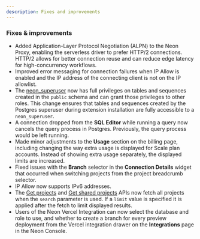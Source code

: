 ```yaml
---
description: Fixes and improvements
---
```






### Fixes & improvements

- Added Application-Layer Protocol Negotiation (ALPN) to the Neon Proxy, enabling the serverless driver to prefer HTTP/2 connections. HTTP/2 allows for better connection reuse and can reduce edge latency for high-concurrency workflows.
- Improved error messaging for connection failures when IP Allow is enabled and the IP address of the connecting client is not on the IP allowlist.
- The [neon_superuser](/docs/manage/roles#the-neonsuperuser-role) now has full privileges on tables and sequences created in the `public` schema and can grant those privileges to other roles. This change ensures that tables and sequences created by the Postgres superuser during extension installation are fully accessible to a `neon_superuser`.
- A connection dropped from the **SQL Editor** while running a query now cancels the query process in Postgres. Previously, the query process would be left running.
- Made minor adjustments to the **Usage** section on the billing page, including changing the way extra usage is displayed for Scale plan accounts. Instead of showing extra usage separately, the displayed limits are increased.
- Fixed issues with the **Branch** selector in the **Connection Details** widget that occurred when switching projects from the project breadcrumb selector.
- IP Allow now supports IPv6 addresses.
- The [Get projects](https://api-docs.neon.tech/reference/listprojects) and [Get shared projects](https://api-docs.neon.tech/reference/listsharedprojects) APIs now fetch all projects when the `search` parameter is used. If a `limit` value is specified it is applied after the fetch to limit displayed results. 
- Users of the Neon Vercel Integration can now select the database and role to use, and whether to create a branch for every preview deployment from the Vercel integration drawer on the **Integrations** page in the Neon Console. 



